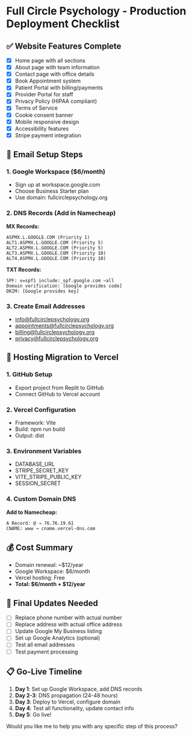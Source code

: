 # Full Circle Psychology - Production Deployment Checklist

## ✅ Website Features Complete
- [x] Home page with all sections
- [x] About page with team information
- [x] Contact page with office details
- [x] Book Appointment system
- [x] Patient Portal with billing/payments
- [x] Provider Portal for staff
- [x] Privacy Policy (HIPAA compliant)
- [x] Terms of Service
- [x] Cookie consent banner
- [x] Mobile responsive design
- [x] Accessibility features
- [x] Stripe payment integration

## 📧 Email Setup Steps

### 1. Google Workspace ($6/month)
- Sign up at workspace.google.com
- Choose Business Starter plan
- Use domain: fullcirclepsychology.org

### 2. DNS Records (Add in Namecheap)
**MX Records:**
```
ASPMX.L.GOOGLE.COM (Priority 1)
ALT1.ASPMX.L.GOOGLE.COM (Priority 5)
ALT2.ASPMX.L.GOOGLE.COM (Priority 5)
ALT3.ASPMX.L.GOOGLE.COM (Priority 10)
ALT4.ASPMX.L.GOOGLE.COM (Priority 10)
```

**TXT Records:**
```
SPF: v=spf1 include:_spf.google.com ~all
Domain verification: [Google provides code]
DKIM: [Google provides key]
```

### 3. Create Email Addresses
- info@fullcirclepsychology.org
- appointments@fullcirclepsychology.org
- billing@fullcirclepsychology.org
- privacy@fullcirclepsychology.org

## 🚀 Hosting Migration to Vercel

### 1. GitHub Setup
- Export project from Replit to GitHub
- Connect GitHub to Vercel account

### 2. Vercel Configuration
- Framework: Vite
- Build: npm run build
- Output: dist

### 3. Environment Variables
- DATABASE_URL
- STRIPE_SECRET_KEY
- VITE_STRIPE_PUBLIC_KEY
- SESSION_SECRET

### 4. Custom Domain DNS
**Add to Namecheap:**
```
A Record: @ → 76.76.19.61
CNAME: www → cname.vercel-dns.com
```

## 💰 Cost Summary
- Domain renewal: ~$12/year
- Google Workspace: $6/month
- Vercel hosting: Free
- **Total: $6/month + $12/year**

## 🔧 Final Updates Needed
- [ ] Replace phone number with actual number
- [ ] Replace address with actual office address
- [ ] Update Google My Business listing
- [ ] Set up Google Analytics (optional)
- [ ] Test all email addresses
- [ ] Test payment processing

## 📋 Go-Live Timeline
1. **Day 1**: Set up Google Workspace, add DNS records
2. **Day 2-3**: DNS propagation (24-48 hours)
3. **Day 3**: Deploy to Vercel, configure domain
4. **Day 4**: Test all functionality, update contact info
5. **Day 5**: Go live!

Would you like me to help you with any specific step of this process?